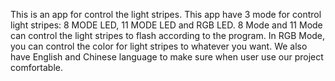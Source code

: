 This is an app for control the light stripes.
This app have 3 mode for control light stripes: 8 MODE LED, 11 MODE LED and RGB LED.
8 Mode and 11 Mode can control the light stripes to flash according to the program.
In RGB Mode, you can control the color for light stripes to whatever you want.
We also have English and Chinese language to make sure when user use our project comfortable.
